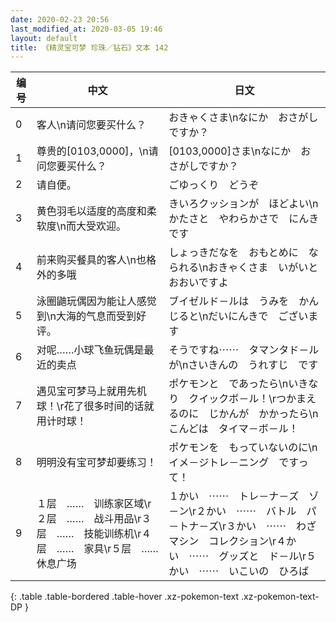 ```yaml
---
date: 2020-02-23 20:56
last_modified_at: 2020-03-05 19:46
layout: default
title: 《精灵宝可梦 珍珠／钻石》文本 142
---
```

| 编号 | 中文 | 日文 |
| ---- | ---- | ---- |
| 0 | 客人\n请问您要买什么？ | おきゃくさま\nなにか　おさがしですか？ |
| 1 | 尊贵的[0103,0000]，\n请问您要买什么？ | [0103,0000]さま\nなにか　おさがしですか？ |
| 2 | 请自便。 | ごゆっくり　どうぞ |
| 3 | 黄色羽毛以适度的高度和柔软度\n而大受欢迎。 | きいろクッションが　ほどよい\nかたさと　やわらかさで　にんきです |
| 4 | 前来购买餐具的客人\n也格外的多哦 | しょっきだなを　おもとめに　なられる\nおきゃくさま　いがいと　おおいですよ |
| 5 | 泳圈鼬玩偶因为能让人感觉到\n大海的气息而受到好评。 | ブイゼルド－ルは　うみを　かんじると\nだいにんきで　ございます |
| 6 | 对呢……小球飞鱼玩偶是最近的卖点 | そうですね⋯⋯　タマンタド－ルが\nさいきんの　うれすじ　です |
| 7 | 遇见宝可梦马上就用先机球！\r花了很多时间的话就用计时球！ | ポケモンと　であったら\nいきなり　クイックボ－ル！\rつかまえるのに　じかんが　かかったら\nこんどは　タイマ－ボ－ル！ |
| 8 | 明明没有宝可梦却要练习！ | ポケモンを　もっていないのに\nイメ－ジトレ－ニング　ですって！ |
| 9 | １层　……　训练家区域\r２层　……　战斗用品\r３层　……　技能训练机\r４层　……　家具\r５层　……　休息广场 | １かい　⋯⋯　トレ－ナ－ズ　ゾ－ン\r２かい　⋯⋯　バトル　パ－トナ－ズ\r３かい　⋯⋯　わざマシン　コレクション\r４かい　⋯⋯　グッズと　ド－ル\r５かい　⋯⋯　いこいの　ひろば |
{: .table .table-bordered .table-hover .xz-pokemon-text .xz-pokemon-text-DP }